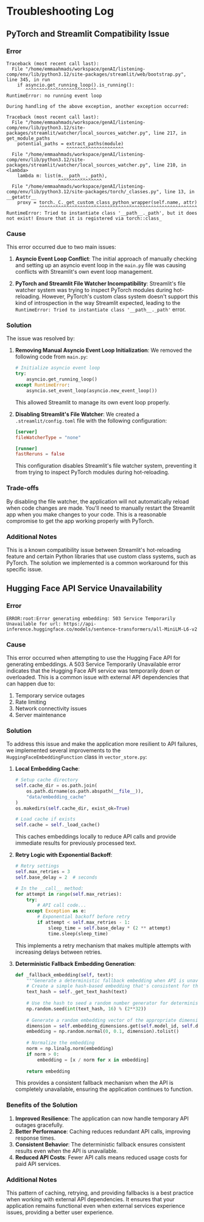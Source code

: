 # Troubleshooting Log

## PyTorch and Streamlit Compatibility Issue

### Error

```
Traceback (most recent call last):
  File "/home/emmaahmads/workspace/genAI/listening-comp/env/lib/python3.12/site-packages/streamlit/web/bootstrap.py", line 345, in run
    if asyncio.get_running_loop().is_running():
       ^^^^^^^^^^^^^^^^^^^^^^^^^^
RuntimeError: no running event loop

During handling of the above exception, another exception occurred:

Traceback (most recent call last):
  File "/home/emmaahmads/workspace/genAI/listening-comp/env/lib/python3.12/site-packages/streamlit/watcher/local_sources_watcher.py", line 217, in get_module_paths
    potential_paths = extract_paths(module)
                      ^^^^^^^^^^^^^^^^^^^^^
  File "/home/emmaahmads/workspace/genAI/listening-comp/env/lib/python3.12/site-packages/streamlit/watcher/local_sources_watcher.py", line 210, in <lambda>
    lambda m: list(m.__path__._path),
                   ^^^^^^^^^^^^^^^^
  File "/home/emmaahmads/workspace/genAI/listening-comp/env/lib/python3.12/site-packages/torch/_classes.py", line 13, in __getattr__
    proxy = torch._C._get_custom_class_python_wrapper(self.name, attr)
            ^^^^^^^^^^^^^^^^^^^^^^^^^^^^^^^^^^^^^^^^^^^^^^^^^^^^^^^^^^
RuntimeError: Tried to instantiate class '__path__._path', but it does not exist! Ensure that it is registered via torch::class_
```

### Cause

This error occurred due to two main issues:

1. **Asyncio Event Loop Conflict**: The initial approach of manually checking and setting up an asyncio event loop in the `main.py` file was causing conflicts with Streamlit's own event loop management.

2. **PyTorch and Streamlit File Watcher Incompatibility**: Streamlit's file watcher system was trying to inspect PyTorch modules during hot-reloading. However, PyTorch's custom class system doesn't support this kind of introspection in the way Streamlit expected, leading to the `RuntimeError: Tried to instantiate class '__path__._path'` error.

### Solution

The issue was resolved by:

1. **Removing Manual Asyncio Event Loop Initialization**: We removed the following code from `main.py`:
   ```python
   # Initialize asyncio event loop
   try:
       asyncio.get_running_loop()
   except RuntimeError:
       asyncio.set_event_loop(asyncio.new_event_loop())
   ```
   This allowed Streamlit to manage its own event loop properly.

2. **Disabling Streamlit's File Watcher**: We created a `.streamlit/config.toml` file with the following configuration:
   ```toml
   [server]
   fileWatcherType = "none"

   [runner]
   fastReruns = false
   ```
   This configuration disables Streamlit's file watcher system, preventing it from trying to inspect PyTorch modules during hot-reloading.

### Trade-offs

By disabling the file watcher, the application will not automatically reload when code changes are made. You'll need to manually restart the Streamlit app when you make changes to your code. This is a reasonable compromise to get the app working properly with PyTorch.

### Additional Notes

This is a known compatibility issue between Streamlit's hot-reloading feature and certain Python libraries that use custom class systems, such as PyTorch. The solution we implemented is a common workaround for this specific issue.

## Hugging Face API Service Unavailability

### Error

```
ERROR:root:Error generating embedding: 503 Service Temporarily Unavailable for url: https://api-inference.huggingface.co/models/sentence-transformers/all-MiniLM-L6-v2
```

### Cause

This error occurred when attempting to use the Hugging Face API for generating embeddings. A 503 Service Temporarily Unavailable error indicates that the Hugging Face API service was temporarily down or overloaded. This is a common issue with external API dependencies that can happen due to:

1. Temporary service outages
2. Rate limiting
3. Network connectivity issues
4. Server maintenance

### Solution

To address this issue and make the application more resilient to API failures, we implemented several improvements to the `HuggingFaceEmbeddingFunction` class in `vector_store.py`:

1. **Local Embedding Cache**:
   ```python
   # Setup cache directory
   self.cache_dir = os.path.join(
       os.path.dirname(os.path.abspath(__file__)),
       "data/embedding_cache"
   )
   os.makedirs(self.cache_dir, exist_ok=True)
   
   # Load cache if exists
   self.cache = self._load_cache()
   ```
   This caches embeddings locally to reduce API calls and provide immediate results for previously processed text.

2. **Retry Logic with Exponential Backoff**:
   ```python
   # Retry settings
   self.max_retries = 3
   self.base_delay = 2  # seconds
   
   # In the __call__ method:
   for attempt in range(self.max_retries):
       try:
           # API call code...
       except Exception as e:
           # Exponential backoff before retry
           if attempt < self.max_retries - 1:
               sleep_time = self.base_delay * (2 ** attempt)
               time.sleep(sleep_time)
   ```
   This implements a retry mechanism that makes multiple attempts with increasing delays between retries.

3. **Deterministic Fallback Embedding Generation**:
   ```python
   def _fallback_embedding(self, text):
       """Generate a deterministic fallback embedding when API is unavailable"""
       # Create a simple hash-based embedding that's consistent for the same text
       text_hash = self._get_text_hash(text)
       
       # Use the hash to seed a random number generator for deterministic output
       np.random.seed(int(text_hash, 16) % (2**32))
       
       # Generate a random embedding vector of the appropriate dimension
       dimension = self.embedding_dimensions.get(self.model_id, self.default_dimension)
       embedding = np.random.normal(0, 0.1, dimension).tolist()
       
       # Normalize the embedding
       norm = np.linalg.norm(embedding)
       if norm > 0:
           embedding = [x / norm for x in embedding]
           
       return embedding
   ```
   This provides a consistent fallback mechanism when the API is completely unavailable, ensuring the application continues to function.

### Benefits of the Solution

1. **Improved Resilience**: The application can now handle temporary API outages gracefully.
2. **Better Performance**: Caching reduces redundant API calls, improving response times.
3. **Consistent Behavior**: The deterministic fallback ensures consistent results even when the API is unavailable.
4. **Reduced API Costs**: Fewer API calls means reduced usage costs for paid API services.

### Additional Notes

This pattern of caching, retrying, and providing fallbacks is a best practice when working with external API dependencies. It ensures that your application remains functional even when external services experience issues, providing a better user experience.
